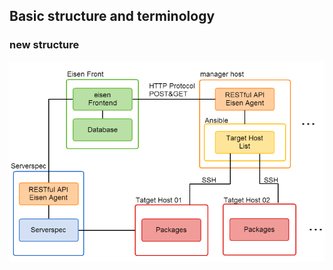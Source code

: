 Basic structure and terminology
---

### new structure
![new structure](/images/new_structure.png?raw=true)


